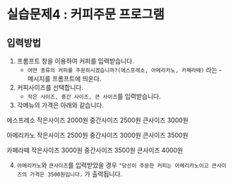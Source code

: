 # 실습문제4 : 커피주문 프로그램

## 입력방법

1. 프롬프트 창을 이용하여 커피를 입력받습니다.
   - `어떤 종류의 커피를 주문하시겠습니까?(에스프레소, 아메리카노, 카페라떼)` 라는 - 메시지를 프롬프트에 띄운다.
2. 커피사이즈를 선택합니다.
   - `작은 사이즈, 중간 사이즈, 큰 사이즈`를 입력받습니다.
3. 각메뉴의 가격은 아래와 같습니다.

에스프레소
작은사이즈 2000원
중간사이즈 2500원
큰사이즈 3000원

아메리카노
작은사이즈 2500원
중간사이즈 3000원
큰사이즈 3500원

카페라떼
작은사이즈 3000원
중간사이즈 3500원
큰사이즈 4000원

4. `아메리카노`와 `큰사이즈`를 입력받았을 경우 `"당신이 주문한 커피는 아메리카노이고 큰사이즈의 가격은 3500원입니다.` 가 출력됩니다.
